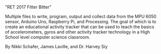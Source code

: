 "RET 2017 Fitter Bitter" 

Multiple files to write, program, output and collect data from the 
MPU 6050 sensor, Arduino Uno, Raspberry Pi, and Processing.  The 
goal of which is to create an educational activity tracker that can 
be used to teach the basics of accelerometers, gyros and other
activity tracker technology in a High School level computer science 
classroom.

By Nikki Schafer, James Laville, and Dr. Harvey Siy

